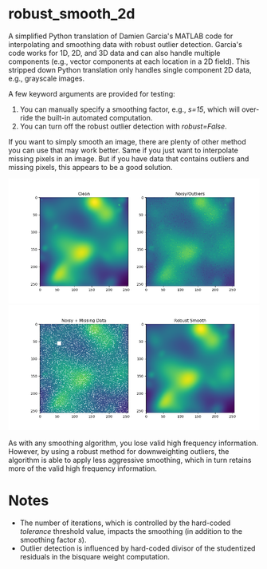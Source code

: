 # robust_smooth_2d
A simplified Python translation of Damien Garcia's MATLAB code for interpolating and smoothing data with robust outlier detection. Garcia's code works for 1D, 2D, and 3D data and can also handle multiple components (e.g., vector components at each location in a 2D field). This stripped down Python translation only handles single component 2D data, e.g., grayscale images. 

A few keyword arguments are provided for testing: 
1. You can manually specify a smoothing factor, e.g., _s=15_, which will over-ride the built-in automated computation.
2. You can turn off the robust outlier detection with _robust=False_.

If you want to simply smooth an image, there are plenty of other method you can use that may work better. Same if you just want to interpolate missing pixels in an image. But if you have data that contains outliers and missing pixels, this appears to be a good solution.

![clean and noisy data](clean_noisy.png)
![noisy with missing data and robust smooth result](noisymissing_robustsmooth.png)

As with any smoothing algorithm, you lose valid high frequency information. However, by using a robust method for downweighting outliers, the algorithm is able to apply less aggressive smoothing, which in turn retains more of the valid high frequency information.

# Notes
* The number of iterations, which is controlled by the hard-coded _tolerance_ threshold value, impacts the smoothing (in addition to the smoothing factor _s_).
* Outlier detection is influenced by hard-coded divisor of the studentized residuals in the bisquare weight computation.